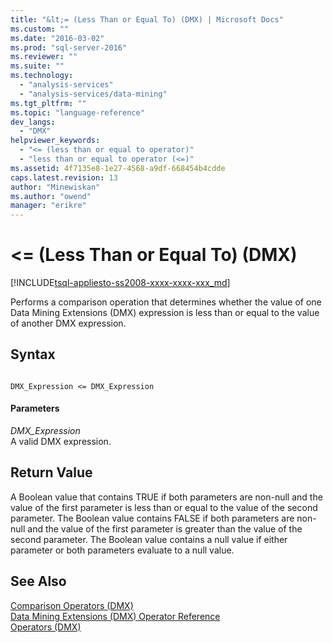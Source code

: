 ```yaml
---
title: "&lt;= (Less Than or Equal To) (DMX) | Microsoft Docs"
ms.custom: ""
ms.date: "2016-03-02"
ms.prod: "sql-server-2016"
ms.reviewer: ""
ms.suite: ""
ms.technology: 
  - "analysis-services"
  - "analysis-services/data-mining"
ms.tgt_pltfrm: ""
ms.topic: "language-reference"
dev_langs: 
  - "DMX"
helpviewer_keywords: 
  - "<= (less than or equal to operator)"
  - "less than or equal to operator (<=)"
ms.assetid: 4f7135e8-1e27-4568-a9df-668454b4cdde
caps.latest.revision: 13
author: "Minewiskan"
ms.author: "owend"
manager: "erikre"
---
```

# &lt;= (Less Than or Equal To) (DMX)
[!INCLUDE[tsql-appliesto-ss2008-xxxx-xxxx-xxx_md](../includes/tsql-appliesto-ss2008-xxxx-xxxx-xxx-md.md)]

  Performs a comparison operation that determines whether the value of one Data Mining Extensions (DMX) expression is less than or equal to the value of another DMX expression.  
  
## Syntax  
  
```  
  
DMX_Expression <= DMX_Expression  
```  
  
#### Parameters  
 *DMX_Expression*  
 A valid DMX expression.  
  
## Return Value  
 A Boolean value that contains TRUE if both parameters are non-null and the value of the first parameter is less than or equal to the value of the second parameter. The Boolean value contains FALSE if both parameters are non-null and the value of the first parameter is greater than the value of the second parameter. The Boolean value contains a null value if either parameter or both parameters evaluate to a null value.  
  
## See Also  
 [Comparison Operators &#40;DMX&#41;](../dmx/operators-comparison.md)   
 [Data Mining Extensions &#40;DMX&#41; Operator Reference](../dmx/data-mining-extensions-dmx-operator-reference.md)   
 [Operators &#40;DMX&#41;](../dmx/operators-dmx.md)  
  
  